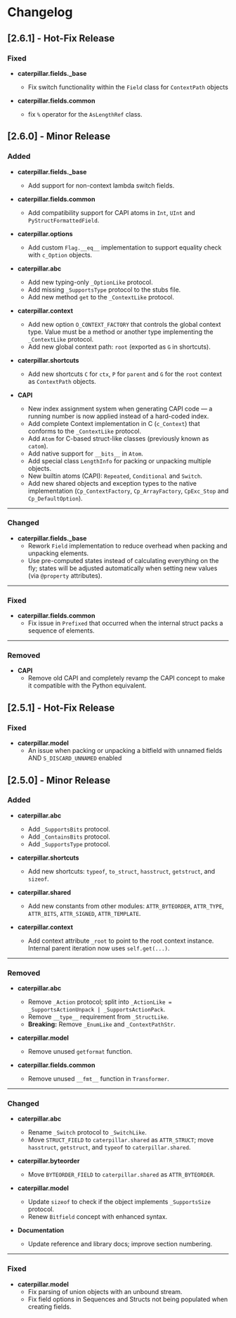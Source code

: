 # Changelog

## [2.6.1] - Hot-Fix Release

### Fixed

- **caterpillar.fields._base**
  - Fix switch functionality within the `Field` class for `ContextPath` objects

- **caterpillar.fields.common**
  - fix ``%`` operator for the `AsLengthRef` class.

## [2.6.0] - Minor Release

### Added
- **caterpillar.fields._base**
  - Add support for non-context lambda switch fields.

- **caterpillar.fields.common**
  - Add compatibility support for CAPI atoms in `Int`, `UInt` and `PyStructFormattedField`.

- **caterpillar.options**
  - Add custom `Flag.__eq__` implementation to support equality check with `c_Option` objects.

- **caterpillar.abc**
  - Add new typing-only `_OptionLike` protocol.
  - Add missing `_SupportsType` protocol to the stubs file.
  - Add new method `get` to the `_ContextLike` protocol.

- **caterpillar.context**
  - Add new option `O_CONTEXT_FACTORY` that controls the global context type.
    Value must be a method or another type implementing the `_ContextLike` protocol.
  - Add new global context path: `root` (exported as `G` in shortcuts).

- **caterpillar.shortcuts**
  - Add new shortcuts `C` for `ctx`, `P` for `parent` and `G` for the `root` context as `ContextPath` objects.

- **CAPI**
  - New index assignment system when generating CAPI code — a running number is now applied instead of a hard-coded index.
  - Add complete Context implementation in C (`c_Context`) that conforms to the `_ContextLike` protocol.
  - Add `Atom` for C-based struct-like classes (previously known as `catom`).
  - Add native support for `__bits__` in `Atom`.
  - Add special class `LengthInfo` for packing or unpacking multiple objects.
  - New builtin atoms (CAPI): `Repeated`, `Conditional` and `Switch`.
  - Add new shared objects and exception types to the native implementation (`Cp_ContextFactory`, `Cp_ArrayFactory`, `CpExc_Stop` and `Cp_DefaultOption`).

---

### Changed
- **caterpillar.fields._base**
  - Rework `Field` implementation to reduce overhead when packing and unpacking elements.
  - Use pre-computed states instead of calculating everything on the fly; states will be adjusted automatically when setting new values (via `@property` attributes).

---

### Fixed
- **caterpillar.fields.common**
  - Fix issue in `Prefixed` that occurred when the internal struct packs a sequence of elements.

---

### Removed
- **CAPI**
  - Remove old CAPI and completely revamp the CAPI concept to make it compatible with the Python equivalent.


## [2.5.1] - Hot-Fix Release

### Fixed

- **caterpillar.model**
   - An issue when packing or unpacking a bitfield with unnamed fields AND `S_DISCARD_UNNAMED` enabled


## [2.5.0] - Minor Release

### Added
- **caterpillar.abc**
  - Add `_SupportsBits` protocol.
  - Add `_ContainsBits` protocol.
  - Add `_SupportsType` protocol.

- **caterpillar.shortcuts**
  - Add new shortcuts: `typeof`, `to_struct`, `hasstruct`, `getstruct`, and `sizeof`.

- **caterpillar.shared**
  - Add new constants from other modules: `ATTR_BYTEORDER`, `ATTR_TYPE`, `ATTR_BITS`, `ATTR_SIGNED`, `ATTR_TEMPLATE`.

- **caterpillar.context**
  - Add context attribute `_root` to point to the root context instance. Internal parent iteration now uses `self.get(...)`.

---

### Removed
- **caterpillar.abc**
  - Remove `_Action` protocol; split into `_ActionLike = _SupportsActionUnpack | _SupportsActionPack`.
  - Remove `__type__` requirement from `_StructLike`.
  - **Breaking:** Remove `_EnumLike` and `_ContextPathStr`.

- **caterpillar.model**
  - Remove unused `getformat` function.

- **caterpillar.fields.common**
  - Remove unused `__fmt__` function in `Transformer`.

---

### Changed
- **caterpillar.abc**
  - Rename `_Switch` protocol to `_SwitchLike`.
  - Move `STRUCT_FIELD` to `caterpillar.shared` as `ATTR_STRUCT`; move `hasstruct`, `getstruct`, and `typeof` to `caterpillar.shared`.

- **caterpillar.byteorder**
  - Move `BYTEORDER_FIELD` to `caterpillar.shared` as `ATTR_BYTEORDER`.

- **caterpillar.model**
  - Update `sizeof` to check if the object implements `_SupportsSize` protocol.
  - Renew `Bitfield` concept with enhanced syntax.

- **Documentation**
  - Update reference and library docs; improve section numbering.

---

### Fixed
- **caterpillar.model**
  - Fix parsing of union objects with an unbound stream.
  - Fix field options in Sequences and Structs not being populated when creating fields.
